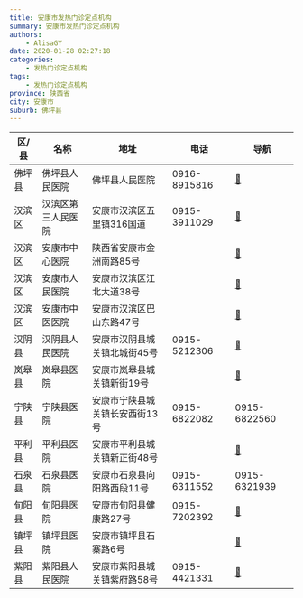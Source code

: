 ```yaml
---
title: 安康市发热门诊定点机构
summary: 安康市发热门诊定点机构
authors: 
    - AlisaGY
date: 2020-01-28 02:27:18
categories: 
    - 发热门诊定点机构
tags: 
    - 发热门诊定点机构
province: 陕西省
city: 安康市
suburb: 佛坪县
---
```


|  区/县  |  名称  |  地址  |  电话  |  导航  |
|------|-------|------|------|------|
|  佛坪县  |  佛坪县人民医院  |  佛坪县人民医院  |  0916-8915816  |  [🧭](https://ditu.amap.com/search?query=佛坪县人民医院)  
|  汉滨区  |  汉滨区第三人民医院  |  安康市汉滨区五里镇316国道  |  0915-3911029  |  [🧭](https://ditu.amap.com/search?query=汉滨区第三人民医院)  
|  汉滨区  |  安康市中心医院  |  陕西省安康市金洲南路85号  |    |  [🧭](https://ditu.amap.com/search?query=安康市中心医院)  
|  汉滨区  |  安康市人民医院  |  安康市汉滨区江北大道38号  |    |  [🧭](https://ditu.amap.com/search?query=安康市人民医院)  
|  汉滨区  |  安康市中医医院  |  安康市汉滨区巴山东路47号  |    |  [🧭](https://ditu.amap.com/search?query=安康市中医医院)  
|  汉阴县  |  汉阴县人民医院  |  安康市汉阴县城关镇北城街45号  |  0915-5212306  |  [🧭](https://ditu.amap.com/search?query=汉阴县人民医院)  
|  岚皋县  |  岚皋县医院  |  安康市岚皋县城关镇新街19号  |    |  [🧭](https://ditu.amap.com/search?query=岚皋县医院)  
|  宁陕县  |  宁陕县医院  |  安康市宁陕县城关镇长安西街13号  |  0915-6822082  |  0915-6822560  
|  平利县  |  平利县医院  |  安康市平利县城关镇新正街48号  |    |  [🧭](https://ditu.amap.com/search?query=平利县医院)  
|  石泉县  |  石泉县医院  |  安康市石泉县向阳路西段11号  |  0915-6311552  |  0915-6321939  
|  旬阳县  |  旬阳县医院  |  安康市旬阳县健康路27号  |  0915-7202392  |  [🧭](https://ditu.amap.com/search?query=旬阳县医院)  
|  镇坪县  |  镇坪县医院  |  安康市镇坪县石寨路6号  |    |  [🧭](https://ditu.amap.com/search?query=镇坪县医院)  
|  紫阳县  |  紫阳县人民医院  |  安康市紫阳县城关镇紫府路58号  |  0915-4421331  |  [🧭](https://ditu.amap.com/search?query=紫阳县人民医院)  

